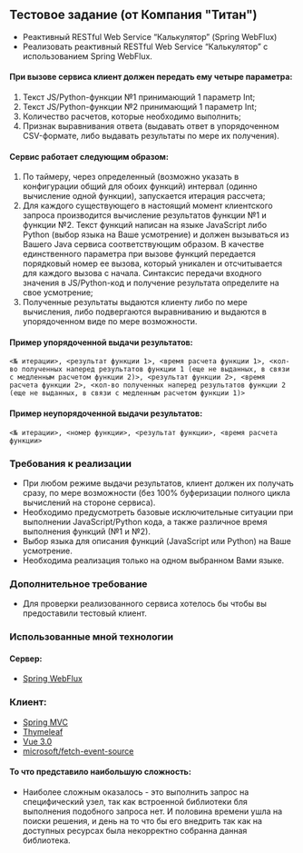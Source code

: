 ## Тестовое задание (от Компания "Титан")

- Реактивный RESTful Web Service “Калькулятор” (Spring WebFlux)
- Реализовать реактивный RESTful Web Service “Калькулятор” с использованием Spring WebFlux.

#### При вызове сервиса клиент должен передать ему четыре параметра:

1. Текст JS/Python-функции №1 принимающий 1 параметр Int;
2. Текст JS/Python-функции №2 принимающий 1 параметр Int;
3. Количество расчетов, которые необходимо выполнить;
4. Признак выравнивания ответа (выдавать ответ в упорядоченном CSV-формате, либо выдавать результаты по мере их
   получения).

#### Сервис работает следующим образом:

1. По таймеру, через определенный (возможно указать в конфигурации общий для обоих функций) интервал (одинно вычисление
   одной функции), запускается итерация рассчета;
2. Для каждого существующего в настоящий момент клиентского запроса производится вычисление результатов функции №1 и
   функции №2. Текст функций написан на языке JavaScript либо Python (выбор языка на Ваше усмотрение) и должен
   вызываться из Вашего Java сервиса соответствующим образом. В качестве единственного параметра при вызове функций
   передается порядковый номер ее вызова, который уникален и отсчитывается для каждого вызова с начала. Синтаксис
   передачи входного значения в JS/Python-код и получение результата определите на свое усмотрение;
7. Полученные результаты выдаются клиенту либо по мере вычисления, либо подвергаются выравниванию и выдаются в
   упорядоченном виде по мере возможности.

#### Пример упорядоченной выдачи результатов:

 ```
 <№ итерации>, <результат функции 1>, <время расчета функции 1>, <кол-во полученных наперед результатов функции 1 (еще не выданных, в связи с медленным расчетом функции 2)>, <результат функции 2>, <время расчета функции 2>, <кол-во полученных наперед результатов функции 2 (еще не выданных, в связи с медленным расчетом функции 1)>
```

#### Пример неупорядоченной выдачи результатов:

```
<№ итерации>, <номер функции>, <результат функции>, <время расчета функции>
```

### Требования к реализации

- При любом режиме выдачи результатов, клиент должен их получать сразу, по мере возможности (без 100% буферизации
  полного цикла вычислений на стороне сервиса).
- Необходимо предусмотреть базовые исключительные ситуации при выполнении JavaScript/Python
  кода, а также различное время выполнения функций (№1 и №2).
- Выбор языка для описания функций (JavaScript или Python) на Ваше усмотрение.
- Необходима реализация только на одном выбранном Вами языке.

### Дополнительное требование

- Для проверки реализованного сервиса хотелось бы чтобы вы предоставили тестовый клиент.

### Использованные мной технологии

#### Сервер:

- [Spring WebFlux](https://docs.spring.io/spring-framework/docs/current/reference/html/web-reactive.html)

### Клиент:

- [Spring MVC](https://docs.spring.io/spring-framework/docs/current/reference/html/web.html)
- [Thymeleaf](https://www.thymeleaf.org/)
- [Vue 3.0](https://vuejs.org/)
- [microsoft/fetch-event-source](https://github.com/Azure/fetch-event-source)

#### То что представило наибольшую сложность:

- Наиболее сложным оказалось - это выполнить запрос на специфический узел, так как встроенной библиотеки бля выполнения
  подобного запроса нет. И половина времени ушла на поиски решения, и день на то что бы его внедрить так как на
  доступных ресурсах была некорректно собранна данная библиотека. 
